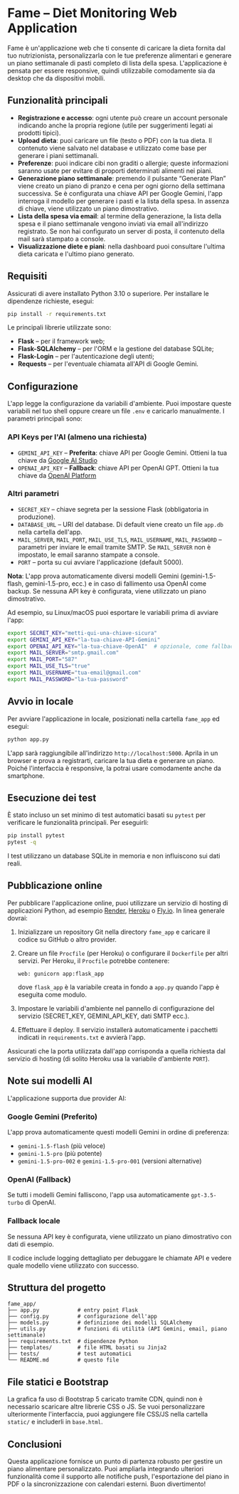 # Fame – Diet Monitoring Web Application

Fame è un'applicazione web che ti consente di caricare la dieta fornita dal tuo nutrizionista, personalizzarla con le tue preferenze alimentari e generare un piano settimanale di pasti completo di lista della spesa. L'applicazione è pensata per essere responsive, quindi utilizzabile comodamente sia da desktop che da dispositivi mobili.

## Funzionalità principali

- **Registrazione e accesso**: ogni utente può creare un account personale indicando anche la propria regione (utile per suggerimenti legati ai prodotti tipici).
- **Upload dieta**: puoi caricare un file (testo o PDF) con la tua dieta. Il contenuto viene salvato nel database e utilizzato come base per generare i piani settimanali.
- **Preferenze**: puoi indicare cibi non graditi o allergie; queste informazioni saranno usate per evitare di proporti determinati alimenti nei piani.
- **Generazione piano settimanale**: premendo il pulsante “Generate Plan” viene creato un piano di pranzo e cena per ogni giorno della settimana successiva. Se è configurata una chiave API per Google Gemini, l'app interroga il modello per generare i pasti e la lista della spesa. In assenza di chiave, viene utilizzato un piano dimostrativo.
- **Lista della spesa via email**: al termine della generazione, la lista della spesa e il piano settimanale vengono inviati via email all'indirizzo registrato. Se non hai configurato un server di posta, il contenuto della mail sarà stampato a console.
- **Visualizzazione diete e piani**: nella dashboard puoi consultare l'ultima dieta caricata e l'ultimo piano generato.

## Requisiti

Assicurati di avere installato Python 3.10 o superiore. Per installare le dipendenze richieste, esegui:

```bash
pip install -r requirements.txt
```

Le principali librerie utilizzate sono:

- **Flask** – per il framework web;
- **Flask-SQLAlchemy** – per l'ORM e la gestione del database SQLite;
- **Flask-Login** – per l'autenticazione degli utenti;
- **Requests** – per l'eventuale chiamata all'API di Google Gemini.

## Configurazione

L'app legge la configurazione da variabili d'ambiente. Puoi impostare queste variabili nel tuo shell oppure creare un file `.env` e caricarlo manualmente. I parametri principali sono:

### API Keys per l'AI (almeno una richiesta)
- `GEMINI_API_KEY` – **Preferita**: chiave API per Google Gemini. Ottieni la tua chiave da [Google AI Studio](https://makersuite.google.com/app/apikey)
- `OPENAI_API_KEY` – **Fallback**: chiave API per OpenAI GPT. Ottieni la tua chiave da [OpenAI Platform](https://platform.openai.com/api-keys)

### Altri parametri
- `SECRET_KEY` – chiave segreta per la sessione Flask (obbligatoria in produzione).
- `DATABASE_URL` – URI del database. Di default viene creato un file `app.db` nella cartella dell'app.
- `MAIL_SERVER`, `MAIL_PORT`, `MAIL_USE_TLS`, `MAIL_USERNAME`, `MAIL_PASSWORD` – parametri per inviare le email tramite SMTP. Se `MAIL_SERVER` non è impostato, le email saranno stampate a console.
- `PORT` – porta su cui avviare l'applicazione (default 5000).

**Nota**: L'app prova automaticamente diversi modelli Gemini (gemini-1.5-flash, gemini-1.5-pro, ecc.) e in caso di fallimento usa OpenAI come backup. Se nessuna API key è configurata, viene utilizzato un piano dimostrativo.

Ad esempio, su Linux/macOS puoi esportare le variabili prima di avviare l'app:

```bash
export SECRET_KEY="metti-qui-una-chiave-sicura"
export GEMINI_API_KEY="la-tua-chiave-API-Gemini"
export OPENAI_API_KEY="la-tua-chiave-OpenAI"  # opzionale, come fallback
export MAIL_SERVER="smtp.gmail.com"
export MAIL_PORT="587"
export MAIL_USE_TLS="true"
export MAIL_USERNAME="tua-email@gmail.com"
export MAIL_PASSWORD="la-tua-password"
```

## Avvio in locale

Per avviare l'applicazione in locale, posizionati nella cartella `fame_app` ed esegui:

```bash
python app.py
```

L'app sarà raggiungibile all'indirizzo `http://localhost:5000`. Aprila in un browser e prova a registrarti, caricare la tua dieta e generare un piano. Poiché l'interfaccia è responsive, la potrai usare comodamente anche da smartphone.

## Esecuzione dei test

È stato incluso un set minimo di test automatici basati su `pytest` per verificare le funzionalità principali. Per eseguirli:

```bash
pip install pytest
pytest -q
```

I test utilizzano un database SQLite in memoria e non influiscono sui dati reali.

## Pubblicazione online

Per pubblicare l'applicazione online, puoi utilizzare un servizio di hosting di applicazioni Python, ad esempio [Render](https://render.com/), [Heroku](https://www.heroku.com/) o [Fly.io](https://fly.io/). In linea generale dovrai:

1. Inizializzare un repository Git nella directory `fame_app` e caricare il codice su GitHub o altro provider.
2. Creare un file `Procfile` (per Heroku) o configurare il `Dockerfile` per altri servizi. Per Heroku, il `Procfile` potrebbe contenere:
   
   ```Procfile
   web: gunicorn app:flask_app
   ```

   dove `flask_app` è la variabile creata in fondo a `app.py` quando l'app è eseguita come modulo.
3. Impostare le variabili d'ambiente nel pannello di configurazione del servizio (SECRET_KEY, GEMINI_API_KEY, dati SMTP ecc.).
4. Effettuare il deploy. Il servizio installerà automaticamente i pacchetti indicati in `requirements.txt` e avvierà l'app.

Assicurati che la porta utilizzata dall'app corrisponda a quella richiesta dal servizio di hosting (di solito Heroku usa la variabile d'ambiente `PORT`).

## Note sui modelli AI

L'applicazione supporta due provider AI:

### Google Gemini (Preferito)
L'app prova automaticamente questi modelli Gemini in ordine di preferenza:
- `gemini-1.5-flash` (più veloce)
- `gemini-1.5-pro` (più potente)
- `gemini-1.5-pro-002` e `gemini-1.5-pro-001` (versioni alternative)

### OpenAI (Fallback)
Se tutti i modelli Gemini falliscono, l'app usa automaticamente `gpt-3.5-turbo` di OpenAI.

### Fallback locale
Se nessuna API key è configurata, viene utilizzato un piano dimostrativo con dati di esempio.

Il codice include logging dettagliato per debuggare le chiamate API e vedere quale modello viene utilizzato con successo.

## Struttura del progetto

```
fame_app/
├── app.py            # entry point Flask
├── config.py         # configurazione dell'app
├── models.py         # definizione dei modelli SQLAlchemy
├── utils.py          # funzioni di utilità (API Gemini, email, piano settimanale)
├── requirements.txt  # dipendenze Python
├── templates/        # file HTML basati su Jinja2
├── tests/            # test automatici
└── README.md         # questo file
```

## File statici e Bootstrap

La grafica fa uso di Bootstrap 5 caricato tramite CDN, quindi non è necessario scaricare altre librerie CSS o JS. Se vuoi personalizzare ulteriormente l'interfaccia, puoi aggiungere file CSS/JS nella cartella `static/` e includerli in `base.html`.

## Conclusioni

Questa applicazione fornisce un punto di partenza robusto per gestire un piano alimentare personalizzato. Puoi ampliarla integrando ulteriori funzionalità come il supporto alle notifiche push, l'esportazione del piano in PDF o la sincronizzazione con calendari esterni. Buon divertimento!